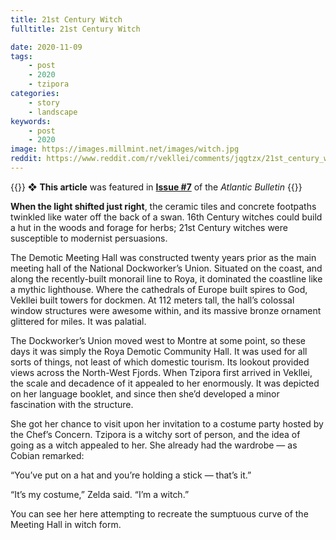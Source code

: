 ```yaml
---
title: 21st Century Witch
fulltitle: 21st Century Witch

date: 2020-11-09
tags:
    - post
    - 2020
    - tzipora
categories:
    - story
    - landscape
keywords:
    - post
    - 2020
image: https://images.millmint.net/images/witch.jpg
reddit: https://www.reddit.com/r/vekllei/comments/jqgtzx/21st_century_witch/
---
```


{{<hint>}}
❖ **This article** was featured in [**Issue #7**](/news/bulletin/2020/7) of the *Atlantic Bulletin*
{{</hint>}}

**When the light shifted just right**, the ceramic tiles and concrete footpaths twinkled like water off the back of a swan. 16th Century witches could build a hut in the woods and forage for herbs; 21st Century witches were susceptible to modernist persuasions.

The Demotic Meeting Hall was constructed twenty years prior as the main meeting hall of the National Dockworker’s Union. Situated on the coast, and along the recently-built monorail line to Roya, it dominated the coastline like a mythic lighthouse. Where the cathedrals of Europe built spires to God, Vekllei built towers for dockmen. At 112 meters tall, the hall’s colossal window structures were awesome within, and its massive bronze ornament glittered for miles. It was palatial.

The Dockworker’s Union moved west to Montre at some point, so these days it was simply the Roya Demotic Community Hall. It was used for all sorts of things, not least of which domestic tourism. Its lookout provided views across the North-West Fjords. When Tzipora first arrived in Vekllei, the scale and decadence of it appealed to her enormously. It was depicted on her language booklet, and since then she’d developed a minor fascination with the structure.

She got her chance to visit upon her invitation to a costume party hosted by the Chef’s Concern. Tzipora is a witchy sort of person, and the idea of going as a witch appealed to her. She already had the wardrobe — as Cobian remarked:

“You’ve put on a hat and you’re holding a stick — that’s it.”

“It’s my costume,” Zelda said. “I’m a witch.”

You can see her here attempting to recreate the sumptuous curve of the Meeting Hall in witch form.
